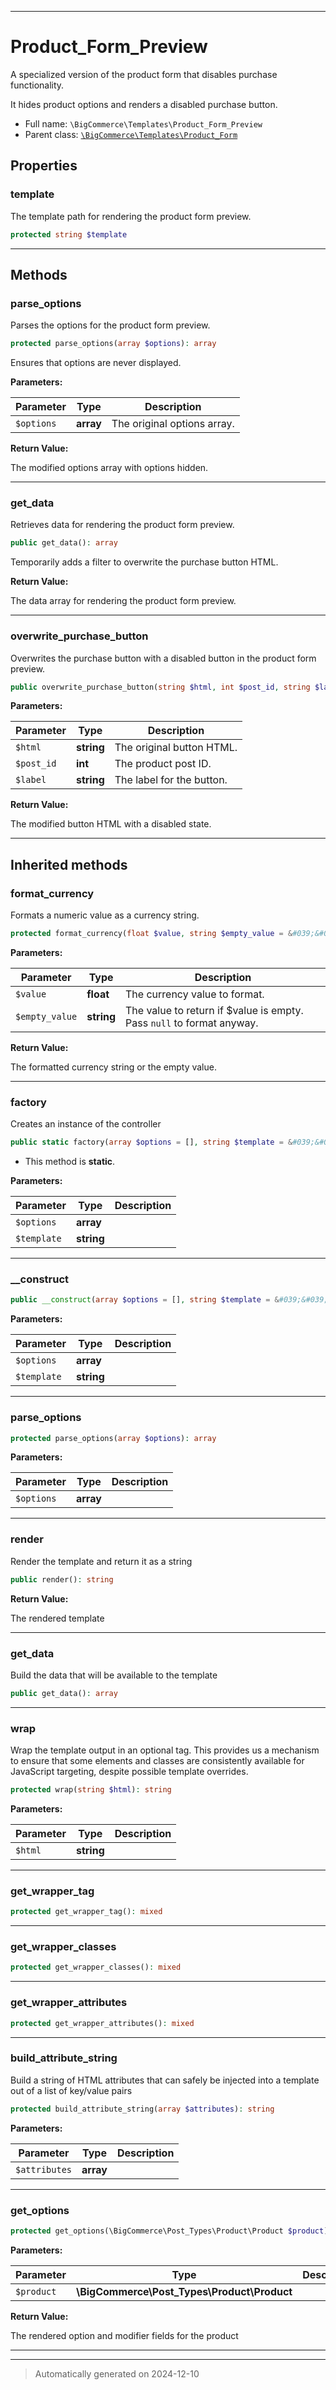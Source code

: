 ***

# Product_Form_Preview

A specialized version of the product form that disables purchase functionality.

It hides product options and renders a disabled purchase button.

* Full name: `\BigCommerce\Templates\Product_Form_Preview`
* Parent class: [`\BigCommerce\Templates\Product_Form`](./Product_Form.md)



## Properties


### template

The template path for rendering the product form preview.

```php
protected string $template
```






***

## Methods


### parse_options

Parses the options for the product form preview.

```php
protected parse_options(array $options): array
```

Ensures that options are never displayed.






**Parameters:**

| Parameter | Type | Description |
|-----------|------|-------------|
| `$options` | **array** | The original options array. |


**Return Value:**

The modified options array with options hidden.




***

### get_data

Retrieves data for rendering the product form preview.

```php
public get_data(): array
```

Temporarily adds a filter to overwrite the purchase button HTML.







**Return Value:**

The data array for rendering the product form preview.




***

### overwrite_purchase_button

Overwrites the purchase button with a disabled button in the product form preview.

```php
public overwrite_purchase_button(string $html, int $post_id, string $label): string
```








**Parameters:**

| Parameter | Type | Description |
|-----------|------|-------------|
| `$html` | **string** | The original button HTML. |
| `$post_id` | **int** | The product post ID. |
| `$label` | **string** | The label for the button. |


**Return Value:**

The modified button HTML with a disabled state.




***


## Inherited methods


### format_currency

Formats a numeric value as a currency string.

```php
protected format_currency(float $value, string $empty_value = &#039;&#039;): string
```








**Parameters:**

| Parameter | Type | Description |
|-----------|------|-------------|
| `$value` | **float** | The currency value to format. |
| `$empty_value` | **string** | The value to return if $value is empty. Pass `null` to format anyway. |


**Return Value:**

The formatted currency string or the empty value.




***

### factory

Creates an instance of the controller

```php
public static factory(array $options = [], string $template = &#039;&#039;): static
```



* This method is **static**.




**Parameters:**

| Parameter | Type | Description |
|-----------|------|-------------|
| `$options` | **array** |  |
| `$template` | **string** |  |





***

### __construct



```php
public __construct(array $options = [], string $template = &#039;&#039;): mixed
```








**Parameters:**

| Parameter | Type | Description |
|-----------|------|-------------|
| `$options` | **array** |  |
| `$template` | **string** |  |





***

### parse_options



```php
protected parse_options(array $options): array
```








**Parameters:**

| Parameter | Type | Description |
|-----------|------|-------------|
| `$options` | **array** |  |





***

### render

Render the template and return it as a string

```php
public render(): string
```









**Return Value:**

The rendered template




***

### get_data

Build the data that will be available to the template

```php
public get_data(): array
```












***

### wrap

Wrap the template output in an optional tag. This provides us a mechanism
to ensure that some elements and classes are consistently available
for JavaScript targeting, despite possible template overrides.

```php
protected wrap(string $html): string
```








**Parameters:**

| Parameter | Type | Description |
|-----------|------|-------------|
| `$html` | **string** |  |





***

### get_wrapper_tag



```php
protected get_wrapper_tag(): mixed
```












***

### get_wrapper_classes



```php
protected get_wrapper_classes(): mixed
```












***

### get_wrapper_attributes



```php
protected get_wrapper_attributes(): mixed
```












***

### build_attribute_string

Build a string of HTML attributes that can safely be
injected into a template out of a list of key/value pairs

```php
protected build_attribute_string(array $attributes): string
```








**Parameters:**

| Parameter | Type | Description |
|-----------|------|-------------|
| `$attributes` | **array** |  |





***

### get_options



```php
protected get_options(\BigCommerce\Post_Types\Product\Product $product): string
```








**Parameters:**

| Parameter | Type | Description |
|-----------|------|-------------|
| `$product` | **\BigCommerce\Post_Types\Product\Product** |  |


**Return Value:**

The rendered option and modifier fields for the product




***


***
> Automatically generated on 2024-12-10
